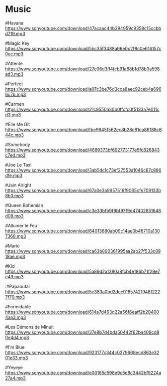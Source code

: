 # Music
#Havana
https://www.sonyoutube.com/download/47acaac44b294959c9358c15ccbbd719.mp3

#Magic Key
https://www.sonyoutube.com/download/5bc35f3488a96e0c2f8c0e616157c0ec.mp3

#Attente
https://www.sonyoutube.com/download/27e06d3ff4fcb91a68b1d78b3a598ad3.mp3

#Perfect 
https://www.sonyoutube.com/download/a07c3be76d3cca8aec92ceb4a6966c7b.mp3

#Carmen
https://www.sonyoutube.com/download/21c9550a30b0ffcfc0f5133a7e011cd3.mp3

#Elle Me Dit
https://www.sonyoutube.com/download/fbe9645f562ec8b28c61ea86188c644c.mp3

#Somebody
https://www.sonyoutube.com/download/4689373bf692773177e5fc826843c7ed.mp3

#Joe Le Taxi
https://www.sonyoutube.com/download/3ab5dc1c73ef27553a1046c87c886dfe.mp3

#Jain Alright 
https://www.sonyoutube.com/download/67a0e3a9957516f9065cfe709133b8b3.mp3

#Queen Bohemian
https://www.sonyoutube.com/download/c3e33bfb9f9bf97f9d47402851848d08.mp3

#Allumer le Feu
https://www.sonyoutube.com/download/64013680ab09c14ae0b46710a1307368.mp3

#Marie
https://www.sonyoutube.com/download/ca63b890361995aa2ab27f533c8918ae.mp3

#Kid
https://www.sonyoutube.com/download/5a89d2a1380a8fcb4e186b71f29e7e49.mp3

:#Papaoutai
https://www.sonyoutube.com/download/5c383a0bd2dec91657421948f2227f70.mp3

#Formidable
https://www.sonyoutube.com/download/614a7d463d22a56f6eaff2b204004aa3.mp3

#Les Démons de Minuit
https://www.sonyoutube.com/download/37e8b7d4bda50442f62ba409cd80e4d4.mp3

#I'm Blue
https://www.sonyoutube.com/download/923177c344c0379668ecd863e3201e33.mp3

#Yeyeye
https://www.sonyoutube.com/download/e00165c598e9c5e8c3442bf9224a27a4.mp3
